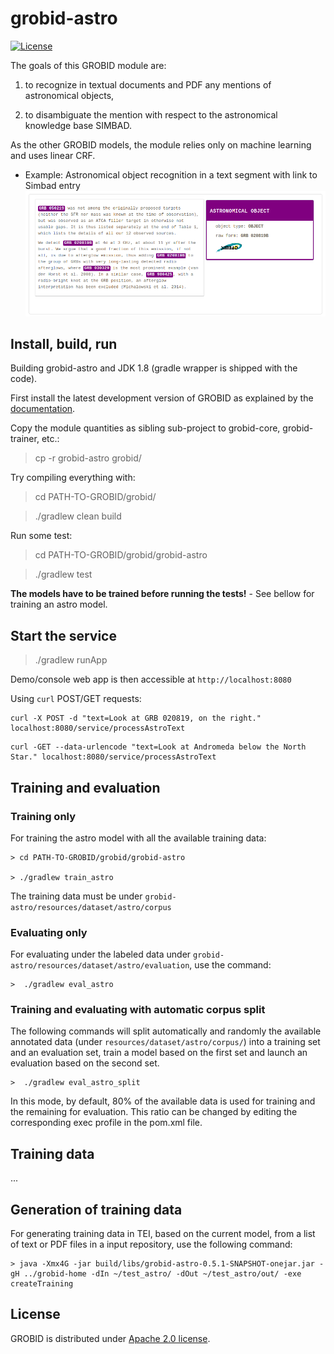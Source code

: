 # grobid-astro

[![License](http://img.shields.io/:license-apache-blue.svg)](http://www.apache.org/licenses/LICENSE-2.0.html)

The goals of this GROBID module are: 

1. to recognize in textual documents and PDF any mentions of astronomical objects,  

2. to disambiguate the mention with respect to the astronomical knowledge base SIMBAD. 

As the other GROBID models, the module relies only on machine learning and uses linear CRF. 

* Example: Astronomical object recognition in a text segment with link to Simbad entry
![grobid-astro](doc/screen01.png)

## Install, build, run

Building grobid-astro and JDK 1.8 (gradle wrapper is shipped with the code).  

First install the latest development version of GROBID as explained by the [documentation](http://grobid.readthedocs.org).

Copy the module quantities as sibling sub-project to grobid-core, grobid-trainer, etc.:
> cp -r grobid-astro grobid/

Try compiling everything with:
> cd PATH-TO-GROBID/grobid/

> ./gradlew clean build

Run some test: 
> cd PATH-TO-GROBID/grobid/grobid-astro

> ./gradlew test

**The models have to be trained before running the tests!** - See bellow for training an astro model. 

## Start the service

> ./gradlew runApp

Demo/console web app is then accessible at ```http://localhost:8080```

Using ```curl``` POST/GET requests:


```
curl -X POST -d "text=Look at GRB 020819, on the right." localhost:8080/service/processAstroText
```

```
curl -GET --data-urlencode "text=Look at Andromeda below the North Star." localhost:8080/service/processAstroText
```

## Training and evaluation

### Training only

For training the astro model with all the available training data:

```
> cd PATH-TO-GROBID/grobid/grobid-astro

> ./gradlew train_astro
```

The training data must be under ```grobid-astro/resources/dataset/astro/corpus```

### Evaluating only

For evaluating under the labeled data under ```grobid-astro/resources/dataset/astro/evaluation```, use the command:

```
>  ./gradlew eval_astro
```

### Training and evaluating with automatic corpus split

The following commands will split automatically and randomly the available annotated data (under ```resources/dataset/astro/corpus/```) into a training set and an evaluation set, train a model based on the first set and launch an evaluation based on the second set. 

```
>  ./gradlew eval_astro_split
```

In this mode, by default, 80% of the available data is used for training and the remaining for evaluation. This ratio can be changed by editing the corresponding exec profile in the pom.xml file. 

## Training data
 
... 

## Generation of training data

For generating training data in TEI, based on the current model, from a list of text or PDF files in a input repository, use the following command: 

```
> java -Xmx4G -jar build/libs/grobid-astro-0.5.1-SNAPSHOT-onejar.jar -gH ../grobid-home -dIn ~/test_astro/ -dOut ~/test_astro/out/ -exe createTraining
```


## License

GROBID is distributed under [Apache 2.0 license](http://www.apache.org/licenses/LICENSE-2.0). 